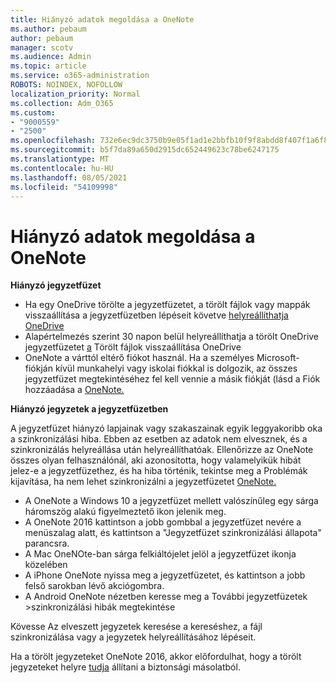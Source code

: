 ```yaml
---
title: Hiányzó adatok megoldása a OneNote
ms.author: pebaum
author: pebaum
manager: scotv
ms.audience: Admin
ms.topic: article
ms.service: o365-administration
ROBOTS: NOINDEX, NOFOLLOW
localization_priority: Normal
ms.collection: Adm_O365
ms.custom:
- "9000559"
- "2500"
ms.openlocfilehash: 732e6ec9dc3750b9e05f1ad1e2bbfb10f9f8abdd8f407f1a6f82eca3a7f34872
ms.sourcegitcommit: b5f7da89a650d2915dc652449623c78be6247175
ms.translationtype: MT
ms.contentlocale: hu-HU
ms.lasthandoff: 08/05/2021
ms.locfileid: "54109998"
---
```

# <a name="resolving-missing-data-in-onenote"></a>Hiányzó adatok megoldása a OneNote

**Hiányzó jegyzetfüzet**

- Ha egy OneDrive törölte a jegyzetfüzetet, a törölt fájlok vagy mappák visszaállítása a jegyzetfüzetben lépéseit követve [helyreállíthatja OneDrive](https://support.office.com/article/949ada80-0026-4db3-a953-c99083e6a84f)
- Alapértelmezés szerint 30 napon belül helyreállíthatja a törölt OneDrive jegyzetfüzetet [a](https://docs.microsoft.com/onedrive/restore-deleted-onedrive) Törölt fájlok visszaállítása OneDrive
- OneNote a várttól eltérő fiókot használ. Ha a személyes Microsoft-fiókján kívül munkahelyi vagy iskolai fiókkal is dolgozik, az összes jegyzetfüzet megtekintéséhez fel kell vennie a másik fiókját (lásd a Fiók hozzáadása a [OneNote.](https://support.office.com/article/5afff855-54ee-47e4-a773-db048d4ac299)

**Hiányzó jegyzetek a jegyzetfüzetben**

A jegyzetfüzet hiányzó lapjainak vagy szakaszainak egyik leggyakoribb oka a szinkronizálási hiba. Ebben az esetben az adatok nem elvesznek, és a szinkronizálás helyreállása után helyreállíthatóak. Ellenőrizze az OneNote összes olyan felhasználónál, aki azonosította, hogy valamelyikük hibát jelez-e a jegyzetfüzethez, és ha hiba történik, tekintse meg a Problémák kijavítása, ha nem lehet szinkronizálni a jegyzetfüzetet [OneNote.](https://support.office.com/article/299495ef-66d1-448f-90c1-b785a6968d45)

- A OneNote a Windows 10 a jegyzetfüzet mellett valószínűleg egy sárga háromszög alakú figyelmeztető ikon jelenik meg.
- A OneNote 2016 kattintson a jobb gombbal a jegyzetfüzet nevére a menüszalag alatt, és kattintson a "Jegyzetfüzet szinkronizálási állapota" parancsra.
- A Mac OneNOte-ban sárga felkiáltójelet jelöl a jegyzetfüzet ikonja közelében
- A iPhone OneNote nyissa meg a jegyzetfüzetet, és kattintson a jobb felső sarokban lévő akciógombra.
- A Android OneNote nézetben keresse meg a További jegyzetfüzetek >szinkronizálási hibák megtekintése

Kövesse Az [](https://support.office.com/article/32cb2bd7-afe7-44d2-a711-398a88421287) elveszett jegyzetek keresése a kereséshez, a fájl szinkronizálása vagy a jegyzetek helyreállításához lépéseit.

Ha a törölt jegyzeteket OneNote 2016, akkor előfordulhat, hogy a törölt jegyzeteket helyre [tudja](https://support.office.com/article/32ed1036-74fd-4c21-bc28-033a486e6b14) állítani a biztonsági másolatból.